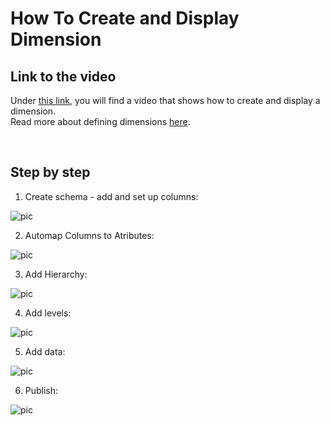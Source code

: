 
# How To Create and Display Dimension

## Link to the video

Under [this link](https://profitbasedocs.blob.core.windows.net/videos/Dimension%20-%20Create%20and%20display%20dimension.mp4), you will find a video that shows how to create and display a dimension.  
Read more about defining dimensions [here](../../dimensions.md).

<br/>

## Step by step

1. Create schema - add and set up columns:

![pic](https://profitbasedocs.blob.core.windows.net/images/HTdim%20(1).png)

2. Automap Columns to Atributes:

![pic](https://profitbasedocs.blob.core.windows.net/images/HTdim%20(2).png)

3. Add Hierarchy:

![pic](https://profitbasedocs.blob.core.windows.net/images/HTdim%20(3).png)

4. Add levels:

![pic](https://profitbasedocs.blob.core.windows.net/images/HTdim%20(4).png)

5. Add data:

![pic](https://profitbasedocs.blob.core.windows.net/images/HTdim%20(5).png)

6. Publish:

![pic](https://profitbasedocs.blob.core.windows.net/images/HTdim%20(6).png)


